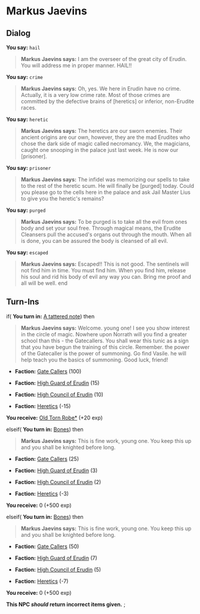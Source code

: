 # Markus Jaevins
## Dialog

**You say:** `hail`



>**Markus Jaevins says:** I am the overseer of the great city of Erudin. You will address me in proper manner. HAIL!!

**You say:** `crime`



>**Markus Jaevins says:** Oh, yes. We here in Erudin have no crime. Actually, it is a very low crime rate. Most of those crimes are committed by the defective brains of [heretics] or inferior, non-Erudite races.

**You say:** `heretic`



>**Markus Jaevins says:** The heretics are our sworn enemies. Their ancient origins are our own, however, they are the mad Erudites who chose the dark side of magic called necromancy. We, the magicians, caught one snooping in the palace just last week. He is now our [prisoner].

**You say:** `prisoner`



>**Markus Jaevins says:** The infidel was memorizing our spells to take to the rest of the heretic scum. He will finally be [purged] today. Could you please go to the cells here in the palace and ask Jail Master Lius to give you the heretic's remains?

**You say:** `purged`



>**Markus Jaevins says:** To be purged is to take all the evil from ones body and set your soul free. Through magical means, the Erudite Cleansers pull the accused's organs out through the mouth. When all is done, you can be assured the body is cleansed of all evil.

**You say:** `escaped`



>**Markus Jaevins says:** Escaped!! This is not good. The sentinels will not find him in time. You must find him. When you find him, release his soul and rid his body of evil any way you can. Bring me proof and all will be well.
end

## Turn-Ins




if( **You turn in:** [A tattered note](/item/18728)) then 


>**Markus Jaevins says:** Welcome. young one! I see you show interest in the circle of magic. Nowhere upon Norrath will you find a greater school than this - the Gatecallers. You shall wear this tunic as a sign that you have begun the training of this circle. Remember. the power of the Gatecaller is the power of summoning. Go find Vasile. he will help teach you the basics of summoning. Good luck, friend!


* __Faction:__ [Gate Callers](/faction/254) (100)


* __Faction:__ [High Guard of Erudin](/faction/267) (15)


* __Faction:__ [High Council of Erudin](/faction/266) (10)


* __Faction:__ [Heretics](/faction/265) (-15)


 **You receive:**  [Old Torn Robe*](/item/13548) (+20 exp)

elseif( **You turn in:** [Bones](/item/13127)) then 


>**Markus Jaevins says:** This is fine work, young one. You keep this up and you shall be knighted before long.





* __Faction:__ [Gate Callers](/faction/254) (25)


* __Faction:__ [High Guard of Erudin](/faction/267) (3)


* __Faction:__ [High Council of Erudin](/faction/266) (2)


* __Faction:__ [Heretics](/faction/265) (-3)


 **You receive:** 0 (+500 exp)

elseif( **You turn in:** [Bones](/item/13128)) then 


>**Markus Jaevins says:** This is fine work, young one. You keep this up and you shall be knighted before long.





* __Faction:__ [Gate Callers](/faction/254) (50)


* __Faction:__ [High Guard of Erudin](/faction/267) (7)


* __Faction:__ [High Council of Erudin](/faction/266) (5)


* __Faction:__ [Heretics](/faction/265) (-7)


 **You receive:** 0 (+500 exp)

**This NPC *should* return incorrect items given.**
;

